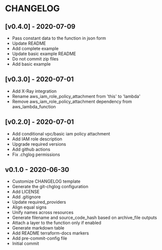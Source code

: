 # CHANGELOG


## [v0.4.0] - 2020-07-09

- Pass constant data to the function in json form
- Update README
- Add complete example
- Update basic example README
- Do not commit zip files
- Add basic example


## [v0.3.0] - 2020-07-01

- Add X-Ray integration
- Rename aws_iam_role_policy_attachment from 'this' to 'lambda'
- Remove aws_iam_role_policy_attachment dependency from aws_lambda_function


## [v0.2.0] - 2020-07-01

- Add conditional vpc/basic iam policy attachment
- Add IAM role description
- Upgrade required versions
- Add github actions
- Fix .chglog permissions


## v0.1.0 - 2020-06-30

- Customize CHANGELOG template
- Generate the git-chglog configuration
- Add LICENSE
- Add .gitignore
- Update required_providers
- Align equal signs
- Unify names across resources
- Generate filename and source_code_hash based on archive_file outputs
- Attach a layer to the function only if enabled
- Generate markdown table
- Add README terraform-docs markers
- Add pre-commit-config file
- Initial commit

